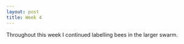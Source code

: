 ```yaml
---
layout: post
title: Week 4
---
```



Throughout this week I continued labelling bees in the larger swarm. 
